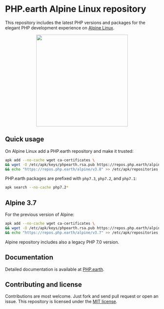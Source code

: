 # PHP.earth Alpine Linux repository

This repository includes the latest PHP versions and packages for the elegant PHP
development experience on [Alpine Linux](https://alpinelinux.org/).

<div align="center">
  <img src="https://cdn.rawgit.com/phpearth/logo/master/svg/indigo.svg" width="300">
</div>

## Quick usage

On Alpine Linux add a PHP.earth repository and make it trusted:

```bash
apk add --no-cache wget ca-certificates \
&& wget -O /etc/apk/keys/phpearth.rsa.pub https://repos.php.earth/alpine/phpearth.rsa.pub \
&& echo "https://repos.php.earth/alpine/v3.8" >> /etc/apk/repositories
```

PHP.earth packages are prefixed with `php7.3`, `php7.2`, and `php7.1`:

```bash
apk search --no-cache php7.2*
```

## Alpine 3.7

For the previous version of Alpine:

```bash
apk add --no-cache wget ca-certificates \
&& wget -O /etc/apk/keys/phpearth.rsa.pub https://repos.php.earth/alpine/phpearth.rsa.pub \
&& echo "https://repos.php.earth/alpine/v3.7" >> /etc/apk/repositories
```

Alpine repository includes also a legacy PHP 7.0 version.

## Documentation

Detailed documentation is available at [PHP.earth](https://php.earth/docs/linux/alpine).

## Contributing and license

Contributions are most welcome. Just fork and send pull request or open an issue.
This repository is licensed under the
[MIT license](https://github.com/phpearth/alpine/blob/master/LICENSE).
